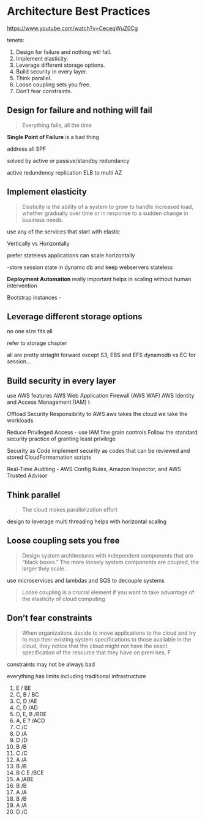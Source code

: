 # Architecture Best Practices

https://www.youtube.com/watch?v=CeceqWuZ0Cg

tenets:
1. Design for failure and nothing will fail.
2. Implement elasticity.
3. Leverage different storage options.
4. Build security in every layer.
5. Think parallel.
6. Loose coupling sets you free.
7. Don’t fear constraints.

## Design for failure and nothing will fail

> Everything fails, all the time

**Single Point of Failure**
is a bad thing

address all SPF

solved by active or passive/standby redundancy

active redundency replication
ELB to multi AZ

## Implement elasticity
> Elasticity is the ability of a system to grow to handle increased load, whether gradually over
time or in response to a sudden change in business needs.

use any of the services that start with elastic

Vertically vs Horizontally

prefer stateless applications
can scale horizontally

-store session state in dynamo db and keep webservers stateless


**Deployment Automation**
really important 
helps in scaling without human intervention

Bootstrap instances -

## Leverage different storage options
no one size fits all

refer to storage chapter

all are pretty striaght forward
except S3, EBS and EFS
dynamodb vs EC for session... 

## Build security in every layer

use AWS features
AWS Web Application Firewall (AWS WAF)
AWS Identity and Access Management
(IAM) t

Offload Security Responsibility to AWS
aws takes the cloud we take the workloads

Reduce Privileged Access - use IAM fine grain controls
Follow the standard security practice of granting least privilege


Security as Code
implement security as codes that can be reviewed and stored
CloudFormamation scripts

Real-Time Auditing - AWS Config Rules, Amazon Inspector, and AWS Trusted Advisor


## Think parallel
> The cloud makes parallelization effort

design to leverage multi threading
helps with horizontal scallng

## Loose coupling sets you free
> Design system architectures with independent components that are “black boxes.” The more loosely system components are coupled, the larger they scale.

use microservices and lambdas and SQS to decouple systems

>Loose coupling is a crucial element if you want to take advantage of the elasticity of cloud
computing

## Don’t fear constraints

> When organizations decide to move applications to the cloud and try to map their existing
system specifications to those available in the cloud, they notice that the cloud might not
have the exact specification of the resource that they have on premises. F

constraints may not be always bad

everything has limits including traditional infrastructure

1. E / BE
2. C, B / BC
3. C, D /AE
4. C, D /AD
5. D, E, B /BDE
6. A, E ? /ACD
7. C /C
8. D /A
9. D /D
10. B /B
11. C /C
12. A /A
13. B /B
14. B C E /BCE
15. A /ABE
16. B /B
17. A /A
18. B /B
19. A  /A
20. D /C